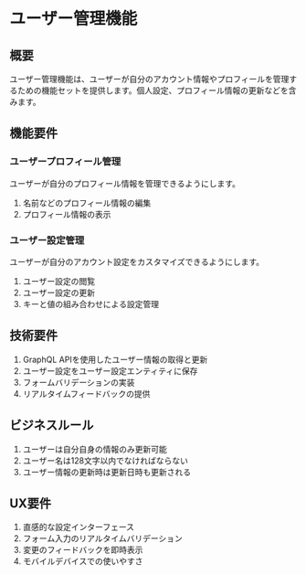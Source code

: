 # ユーザー管理機能

## 概要

ユーザー管理機能は、ユーザーが自分のアカウント情報やプロフィールを管理するための機能セットを提供します。個人設定、プロフィール情報の更新などを含みます。

## 機能要件

### ユーザープロフィール管理

ユーザーが自分のプロフィール情報を管理できるようにします。

1. 名前などのプロフィール情報の編集
2. プロフィール情報の表示

### ユーザー設定管理

ユーザーが自分のアカウント設定をカスタマイズできるようにします。

1. ユーザー設定の閲覧
2. ユーザー設定の更新
3. キーと値の組み合わせによる設定管理

## 技術要件

1. GraphQL APIを使用したユーザー情報の取得と更新
2. ユーザー設定をユーザー設定エンティティに保存
3. フォームバリデーションの実装
4. リアルタイムフィードバックの提供

## ビジネスルール

1. ユーザーは自分自身の情報のみ更新可能
2. ユーザー名は128文字以内でなければならない
3. ユーザー情報の更新時は更新日時も更新される

## UX要件

1. 直感的な設定インターフェース
2. フォーム入力のリアルタイムバリデーション
3. 変更のフィードバックを即時表示
4. モバイルデバイスでの使いやすさ
